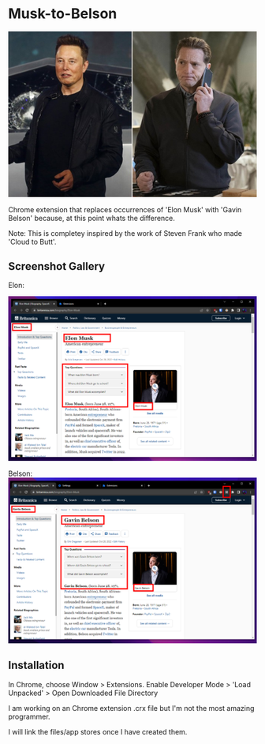 Musk-to-Belson
=============

![](musk-belson.jpg)

Chrome extension that replaces occurrences of 'Elon Musk' with 'Gavin Belson' because, at this point whats the difference.

Note:
This is completey inspired by the work of Steven Frank who made 'Cloud to Butt'.

Screenshot Gallery
------------------

Elon:

![](\Screenshots\Elon.png)

Belson:
![](\Screenshots\Gavin.png)


Installation
------------

In Chrome, choose Window > Extensions. 
Enable Developer Mode > 'Load Unpacked' > Open Downloaded File Directory

I am working on an Chrome extension .crx file but I'm not the most amazing programmer.

I will link the files/app stores once I have created them.